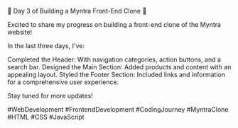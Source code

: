 🚀 Day 3 of Building a Myntra Front-End Clone 🚀

Excited to share my progress on building a front-end clone of the Myntra website!

In the last three days, I've:

Completed the Header: 
With navigation categories, action buttons, and a search bar.
Designed the Main Section:
Added products and content with an appealing layout.
Styled the Footer Section: 
Included links and information for a comprehensive user experience.


Stay tuned for more updates!

#WebDevelopment #FrontendDevelopment #CodingJourney #MyntraClone #HTML #CSS #JavaScript

